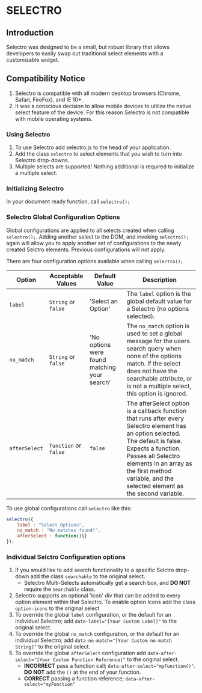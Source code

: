 # SELECTRO

## Introduction

Selectro was designed to be a small, but robust library that allows developers to easily swap out traditional select elements with a customizable widget.

## Compatibility Notice

1. Selectro is compatible with all modern desktop browsers (Chrome, Safari, FireFox), and IE 10+.
2. It was a conscious decision to allow mobile devices to utilize the native select feature of the device. For this reason Selectro is not compatible with mobile operating systems.
 
### Using Selectro

1. To use Selectro add selectro.js to the head of your application.
2. Add the class `selectro` to select elements that you wish to turn into Selectro drop-downs.
3. Multiple selects are supported! Nothing additional is required to initialize a multiple select. 

### Initializing Selectro

In your document ready function, call `selectro();`

### Selectro Global Configuration Options

Global configurations are applied to all selects created when calling `selectro();`.
Adding another select to the DOM, and invoking `selectro();` again will allow you to apply another set of configurations to the newly created Selctro elements. Previous configurations will not apply.

There are four configuration options available when calling `selectro();`

| Option | Acceptable Values | Default Value | Description |
| ------ | ----------------- | --------------| ----------- |
| `label` | `String` or `false` | 'Select an Option' | The `label` option is the global default value for a Selectro (no options selected). |
| `no_match` | `String` or `false` | 'No options were found matching your search' | The `no_match` option is used to set a global message for the users search query when none of the options match. If the select does not have the searchable attribute, or is not a multiple select, this option is ignored. |
| `afterSelect` | `function` or `false` | `false` | The afterSelect option is a callback function that runs after every Selectro element has an option selected. The default is false. Expects a function. Passes all Selectro elements in an array as the first method variable, and the selected element as the second variable. |

To use global configurations call `selectro` like this:

```javascript
selectro({
    label : "Select Options",
    no_match : "No matches found!",
    afterSelect : function(){}
});
```

### Individual Selctro Configuration options

1. If you would like to add search functionality to a specific Selctro drop-down add the class `searchable` to the original select. 
    * Selectro Multi-Selects automatically get a search box, and __DO NOT__ require the `searchable` class.
2. Selectro supports an optional 'icon' div that can be added to every option element within that Selectro. To enable option Icons add the class `option-icons` to the original select
3. To override the global `label` configuration, or the default for an individual Selectro; add `data-label="[Your Custom Label]"` to the original select.
4. To override the global `no_match` configuration, or the default for an individual Selectro; add `data-no-match="[Your Custom no-match String]"` to the original select.
5. To override the global `afterSelect` configuration add `data-after-select="[Your Custom Function Reference]"` to the original select.
    * __INCORRECT__ pass a function call; `data-after-select="myFunction()"`. __DO NOT__ add the `()` at the end of your function.
    * __CORRECT__ passing a function reference; `data-after-select="myFunction"`
